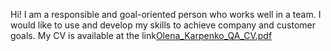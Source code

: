 Hi! I am a responsible and goal-oriented person who works well in a team. I would like to use and develop my skills to achieve company and customer goals. 
My CV is available at the link[Olena_Karpenko_QA_CV.pdf](https://github.com/joweir/QA_Portfolio/files/12753348/Olena_Karpenko_QA_CV.pdf)
